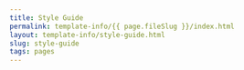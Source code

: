 ```yaml
---
title: Style Guide
permalink: template-info/{{ page.fileSlug }}/index.html
layout: template-info/style-guide.html
slug: style-guide
tags: pages
---
```




